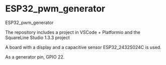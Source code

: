 # ESP32_pwm_generator
 ESP32_pwm_generator

The repository includes a project in VSCode + Platformio and the SquareLine Studio 1.3.3 project

A board with a display and a capacitive sensor ESP32_2432S024C is used.

As a generator pin, GPIO 22.
